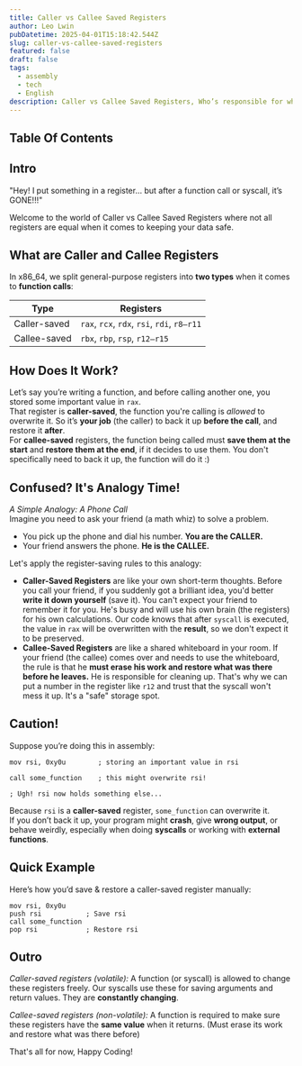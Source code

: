 ```yaml
---
title: Caller vs Callee Saved Registers
author: Leo Lwin
pubDatetime: 2025-04-01T15:18:42.544Z
slug: caller-vs-callee-saved-registers
featured: false
draft: false
tags:
  - assembly
  - tech
  - English
description: Caller vs Callee Saved Registers, Who’s responsible for what?
---
```


## Table Of Contents


## Intro

"Hey! I put something in a register… but after a function call or syscall, it’s GONE!!!"

Welcome to the world of Caller vs Callee Saved Registers where not all registers are equal when it comes to keeping your data safe.

## What are Caller and Callee Registers

In x86_64, we split general-purpose registers into **two types** when it comes to **function calls**:

|    Type       |   Registers                                      |
|---------------|--------------------------------------------------|
| Caller-saved  | `rax`, `rcx`, `rdx`, `rsi`, `rdi`, `r8–r11`      |
| Callee-saved  | `rbx`, `rbp`, `rsp`, `r12–r15`                   |


## How Does It Work?

Let’s say you’re writing a function, and before calling another one, you stored some important value in `rax`.  
That register is **caller-saved**, the function you're calling is _allowed_ to overwrite it. So it’s **your job** (the caller) to back it up **before the call**, and restore it **after**.  
For **callee-saved** registers, the function being called must **save them at the start** and **restore them at the end**, if it decides to use them. You don't specifically need to back it up, the function will do it :)

## Confused? It's Analogy Time!

_A Simple Analogy: A Phone Call_  
Imagine you need to ask your friend (a math whiz) to solve a problem.
- You pick up the phone and dial his number. **You are the CALLER.**
- Your friend answers the phone. **He is the CALLEE.**  
  
Let's apply the register-saving rules to this analogy:
-  **Caller-Saved Registers** are like your own short-term thoughts. Before you call your friend, if you suddenly got a brilliant idea, you'd better **write it down yourself** (save it). You can't expect your friend to remember it for you. He's busy and will use his own brain (the registers) for his own calculations. Our code knows that after `syscall` is executed, the value in `rax` will be overwritten with the **result**, so we don't expect it to be preserved.
-  **Callee-Saved Registers** are like a shared whiteboard in your room. If your friend (the callee) comes over and needs to use the whiteboard, the rule is that he **must erase his work and restore what was there before he leaves.** He is responsible for cleaning up. That's why we can put a number in the register like `r12` and trust that the syscall won't mess it up. It's a "safe" storage spot.

## Caution!

Suppose you’re doing this in assembly:

```
mov rsi, 0xy0u        ; storing an important value in rsi

call some_function    ; this might overwrite rsi!

; Ugh! rsi now holds something else...
```

Because `rsi` is a **caller-saved** register, `some_function` can overwrite it.  
If you don’t back it up, your program might **crash**, give **wrong output**, or behave weirdly, especially when doing **syscalls** or working with **external functions**.


## Quick Example

Here’s how you’d save & restore a caller-saved register manually:
```
mov rsi, 0xy0u
push rsi           ; Save rsi
call some_function
pop rsi            ; Restore rsi

```


## Outro

_Caller-saved registers (volatile):_ A function (or syscall) is allowed to change these registers freely. Our syscalls use these for saving arguments and return values. They are **constantly changing**.
 
_Callee-saved registers (non-volatile):_ A function is required to make sure these registers have the **same value** when it returns. (Must erase its work and restore what was there before)
  
  
That's all for now, Happy Coding! 